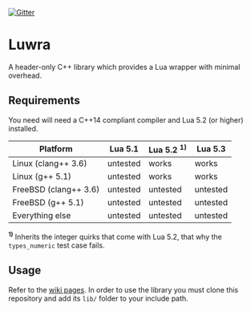 [![Gitter](https://badges.gitter.im/Join%20Chat.svg)](https://gitter.im/vapourismo/luwra)

# Luwra
A header-only C++ library which provides a Lua wrapper with minimal overhead.

## Requirements
You need will need a C++14 compliant compiler and Lua 5.2 (or higher) installed.

 Platform              | Lua 5.1  | Lua 5.2 <sup>**1)**</sup> | Lua 5.3
-----------------------|----------|---------------------------|---------
 Linux (clang++ 3.6)   | untested | works                     | works
 Linux (g++ 5.1)       | untested | works                     | works
 FreeBSD (clang++ 3.6) | untested | untested                  | untested
 FreeBSD (g++ 5.1)     | untested | untested                  | untested
 Everything else       | untested | untested                  | untested

<sup>**1)**</sup> Inherits the integer quirks that come with Lua 5.2, that why the `types_numeric`
test case fails.

## Usage
Refer to the [wiki pages](https://github.com/vapourismo/luwra/wiki). In order to use the library
you must clone this repository and add its `lib/` folder to your include path.
